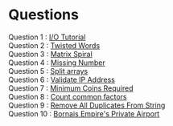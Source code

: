 # Questions

Question 1 : [I/O Tutorial](/UWPC-Practice/Questions/Q1.md) \
Question 2 : [Twisted Words](/UWPC-Practice/Questions/Q2.md) \
Question 3 : [Matrix Spiral](/UWPC-Practice/Questions/Q3.md) \
Question 4 : [Missing Number](/UWPC-Practice/Questions/Q4.md) \
Question 5 : [Split arrays](/UWPC-Practice/Questions/Q5.md) \
Question 6 : [Validate IP Address](/UWPC-Practice/Questions/Q6.md) \
Question 7 : [Minimum Coins Required](/UWPC-Practice/Questions/Q7.md) \
Question 8 : [Count common factors](/UWPC-Practice/Questions/Q8.md) \
Question 9 : [Remove All Duplicates From String](/UWPC-Practice/Questions/Q9.md) \
Question 10 : [Bornais Empire's Private Airport](/UWPC-Practice/Questions/Q10.md)

